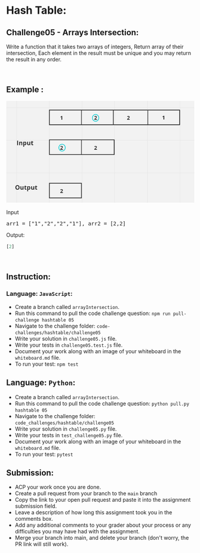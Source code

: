 # Hash Table:

## Challenge05 - Arrays Intersection:

 Write a function that it takes two arrays of integers, Return array of their intersection, Each element in the result must be unique and you may return the result in any order.
<br>

&nbsp;

## Example :
![](/assets/hashTable/arrayIntersection.jpg)

Input
<pre>arr1 = ["1","2","2","1"], arr2 = [2,2]</pre>


Output:
```python
[2]
```
<br>

## Instruction:

### Language: `JavaScript`:

* Create a branch called `arrayIntersection`.
* Run this command to pull the code challenge question: `npm run pull-challenge hashtable 05`
* Navigate to the challenge folder: `code-challenges/hashtable/challenge05`
* Write your solution in `challenge05.js` file.
* Write your tests in `challenge05.test.js` file.
* Document your work along with an image of your whiteboard in the `whiteboard.md` file.
* To run your test: `npm test`

## Language: `Python`:

* Create a branch called `arrayIntersection`.
* Run this command to pull the code challenge question: `python pull.py hashtable 05`
* Navigate to the challenge folder: `code_challenges/hashtable/challenge05`
* Write your solution in `challenge05.py` file.
* Write your tests in `test_challenge05.py` file.
* Document your work along with an image of your whiteboard in the `whiteboard.md` file.
* To run your test: `pytest`

## Submission:
* ACP your work once you are done.
* Create a pull request from your branch to the `main` branch
* Copy the link to your open pull request and paste it into the assignment submission field.
* Leave a description of how long this assignment took you in the comments box.
* Add any additional comments to your grader about your process or any difficulties you may have had with the assignment.
* Merge your branch into main, and delete your branch (don't worry, the PR link will still work).


